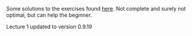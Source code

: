 Some solutions to the exercises found [here](http://edwinb.wordpress.com/2013/03/15/idris-course-at-itu-slides-and-video/). Not complete and surely not optimal, but can help the beginner. 

Lecture 1 updated to version 0.9.19
